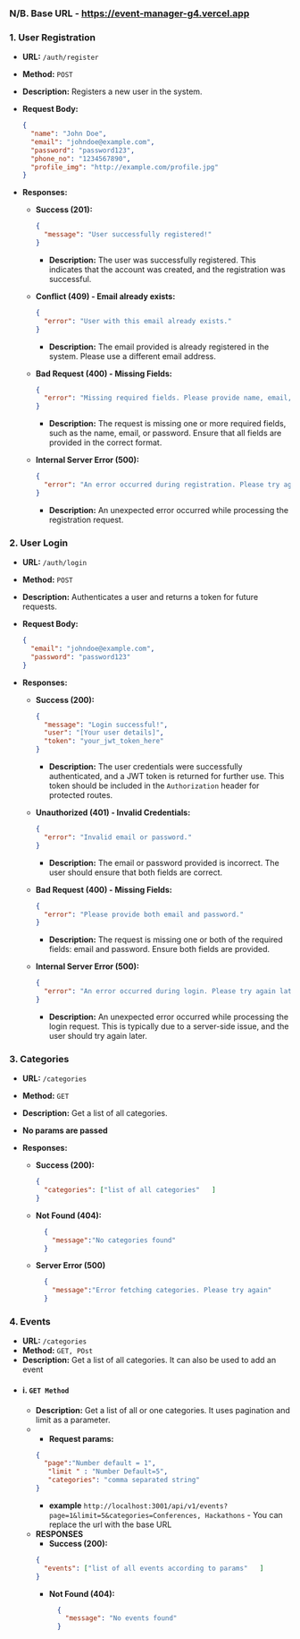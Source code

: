 ### N/B. **Base URL - https://event-manager-g4.vercel.app**

### 1. **User Registration**

- **URL:** `/auth/register`
- **Method:** `POST`
- **Description:** Registers a new user in the system.
- **Request Body:**
  ```json
  {
    "name": "John Doe",
    "email": "johndoe@example.com",
    "password": "password123",
    "phone_no": "1234567890",
    "profile_img": "http://example.com/profile.jpg"
  }
  ```

- **Responses:**

  - **Success (201):**
    ```json
    {
      "message": "User successfully registered!"
    }
    ```
    - **Description:** The user was successfully registered. This indicates that the account was created, and the registration was successful.

  - **Conflict (409) - Email already exists:**
    ```json
    {
      "error": "User with this email already exists."
    }
    ```
    - **Description:** The email provided is already registered in the system. Please use a different email address.

  - **Bad Request (400) - Missing Fields:**
    ```json
    {
      "error": "Missing required fields. Please provide name, email, password."
    }
    ```
    - **Description:** The request is missing one or more required fields, such as the name, email, or password. Ensure that all fields are provided in the correct format.

  - **Internal Server Error (500):**
    ```json
    {
      "error": "An error occurred during registration. Please try again later."
    }
    ```
    - **Description:** An unexpected error occurred while processing the registration request.
  
 


### 2. **User Login**

- **URL:** `/auth/login`
- **Method:** `POST`
- **Description:** Authenticates a user and returns a token for future requests.
- **Request Body:**
  ```json
  {
    "email": "johndoe@example.com",
    "password": "password123"
  }
  ```

- **Responses:**

  - **Success (200):**
    ```json
    {
      "message": "Login successful!",
      "user": "[Your user details]",
      "token": "your_jwt_token_here"
    }
    ```
    - **Description:** The user credentials were successfully authenticated, and a JWT token is returned for further use. This token should be included in the `Authorization` header for protected routes.

  - **Unauthorized (401) - Invalid Credentials:**
    ```json
    {
      "error": "Invalid email or password."
    }
    ```
    - **Description:** The email or password provided is incorrect. The user should ensure that both fields are correct.

  - **Bad Request (400) - Missing Fields:**
    ```json
    {
      "error": "Please provide both email and password."
    }
    ```
    - **Description:** The request is missing one or both of the required fields: email and password. Ensure both fields are provided.

  - **Internal Server Error (500):**
    ```json
    {
      "error": "An error occurred during login. Please try again later."
    }
    ```
    - **Description:** An unexpected error occurred while processing the login request. This is typically due to a server-side issue, and the user should try again later.

### 3. **Categories**

- **URL:** `/categories`
- **Method:** `GET`
- **Description:** Get a list of all categories.
- **No params are passed**
- **Responses:**

  - **Success (200):**
    ```json
    {
      "categories": ["list of all categories"	]
    }
    ```
  - **Not Found (404):**
    ```json
      {
        "message":"No categories found"
      }
    ```
  - **Server Error (500)**
    ```json
      {
        "message":"Error fetching categories. Please try again"
      }
    ```
### 4. **Events**
- **URL:** `/categories`
- **Method:** `GET, POst`
- **Description:** Get a list of all categories. It can also be used to add an event
- #### i. `GET Method`
    - **Description:** Get a list of all or one categories. It uses pagination and limit as a parameter.
    - - **Request params:**
      ```json
      {
        "page":"Number default = 1",
         "limit " : "Number Default=5",
         "categories": "comma separated string"
      }
      ```
      - **example**
        `http://localhost:3001/api/v1/events?page=1&limit=5&categories=Conferences, Hackathons` - You can replace the url with the base URL
    - **RESPONSES**
       - **Success (200):**
        ```json
        {
          "events": ["list of all events according to params"	]
        }
        ```
      - **Not Found (404):**
        ```json
          {
            "message": "No events found"
          }
        ```

    
